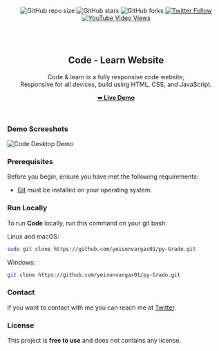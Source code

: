 <div align="center">
  
  ![GitHub repo size](https://img.shields.io/github/repo-size/codewithsadee/barber)
  ![GitHub stars](https://img.shields.io/github/stars/codewithsadee/barber?style=social)
  ![GitHub forks](https://img.shields.io/github/forks/codewithsadee/barber?style=social)
[![Twitter Follow](https://img.shields.io/twitter/follow/codewithsadee_?style=social)](https://twitter.com/intent/follow?screen_name=codewithsadee_)
  [![YouTube Video Views](https://img.shields.io/youtube/views/pIgMTd8ZFxY?style=social)](https://youtu.be/pIgMTd8ZFxY)

  <br />
  <br />

  <h2 align="center">Code - Learn Website</h2>

  Code & learn is a fully responsive code website, <br />Responsive for all devices, build using HTML, CSS, and JavaScript.

  <a href="https://github.com/yeisonvargas01/py-Grado.git"><strong>➥ Live Demo</strong></a>

</div>

<br />

### Demo Screeshots

![Code Desktop Demo](./readme-images/desktop.png "Desktop Demo")

### Prerequisites

Before you begin, ensure you have met the following requirements:

* [Git](https://git-scm.com/downloads "Download Git") must be installed on your operating system.

### Run Locally

To run **Code** locally, run this command on your git bash:

Linux and macOS:

```bash
sudo git clone https://github.com/yeisonvargas01/py-Grado.git
```

Windows:

```bash
git clone https://github.com/yeisonvargas01/py-Grado.git
```

### Contact

If you want to contact with me you can reach me at [Twitter](https://www.twitter.com/codewithsadee).

### License

This project is **free to use** and does not contains any license.

